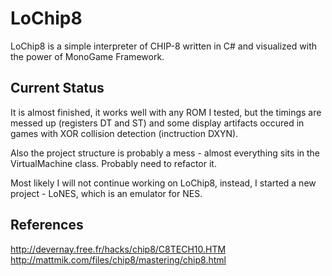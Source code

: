 # LoChip8

LoChip8 is a simple interpreter of CHIP-8 written in C# and visualized with the power of MonoGame Framework.

## Current Status

It is almost finished, it works well with any ROM I tested,
but the timings are messed up (registers DT and ST) and some display artifacts occured in games with XOR collision detection (inctruction DXYN).

Also the project structure is probably a mess - almost everything sits in the VirtualMachine class. Probably need to refactor it.

Most likely I will not continue working on LoChip8, instead, I started a new project - LoNES, which is an emulator for NES.

## References

http://devernay.free.fr/hacks/chip8/C8TECH10.HTM
http://mattmik.com/files/chip8/mastering/chip8.html